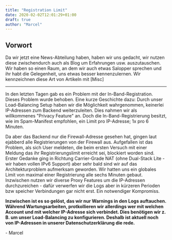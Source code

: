 ```yaml
---
title: "Registration Limit"
date: 2020-02-02T12:01:29+01:00
draft: true
author: "Marcel"
---
```


## Vorwort

Da wir jetzt eine News-Abteilung haben, haben wir uns gedacht, wir nutzen diese zwischendurch auch als Blog um Erfahrungen usw. auszutauschen. Wir haben so einen Raum, an dem wir auch etwas Salopper sprechen und ihr habt die Gelegenheit, uns etwas besser kennenzulernen. Wir kennzeichnen diese Art von Artikeln mit [Misc]

----

In den letzten Tagen gab es ein Problem mit der In-Band-Registration. Dieses Problem wurde behoben. 
Eine kurze Geschichte dazu: 
Durch unser Load-Balancing Setup haben wir die Möglichkeit wahrgenommen, keinerlei IP-Adressen zum Backend weiterzuleiten. Dies nahmen wir als willkommenes "Privacy Feature" an. Doch die In-Band-Registrierung besitzt, wie im Spam-Manifest empfohlen, ein Limit pro IP-Adresse; 1x pro 6 Minuten. 

Da aber das Backend nur die Firewall-Adresse gesehen hat, gingen laut ejabberd alle Registrierungen von der Firewall aus. Aufgefallen ist das Problem, als sich User meldeten, die beim ersten Versuch mit einer Meldung das ihr Registrierungslimit erreicht sei, blockiert worden sind. Erster Gedanke ging in Richtung Carrier-Grade NAT (ohne Dual-Stack Lite - wir haben vollen IPv6 Support) aber sehr bald sind wir auf das Architekturproblem aufmerksam geworden. Wir hatten uns ein globales Limit von maximal einer Registrierung alle sechs Minuten gebaut. 
Inzwischen nutzen wir diverse Proxy Features um die IP-Adressen durchzureichen - dafür verwerfen wir die Logs aber in kürzeren Perioden bzw speicher Verbindungen gar nicht erst. Ein notwendiger Kompromiss.

**Inzwischen ist es so gelöst, das wir nur Warnings in den Logs auftauchen. Während Wartungsarbeiten, protkollieren wir allerdings wer mit welchen Account und mit welcher IP-Adresse sich verbindet. Dies benötigen wir z. B. um unser Load-Balancing zu konfigurieren. Deshalb ist aktuell noch von IP-Adressen in unserer Datenschutzerklärung die rede.**

\- Marcel
